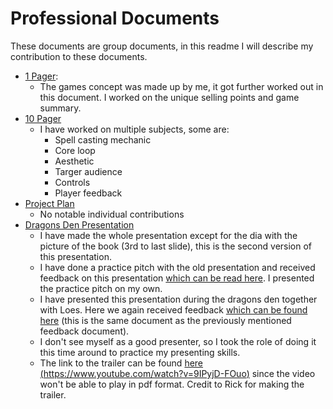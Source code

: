 # Professional Documents
These documents are group documents, in this readme I will describe my contribution to these documents.

- [1 Pager](01.%20Secrets%20of%20Ignacios%201-pager.pdf):
  - The games concept was made up by me, it got further worked out in this document. I worked on the unique selling points and game summary.
- [10 Pager](02.%20Secrets%20of%20Ignacios%2010-page%20GDD.pdf)
  - I have worked on multiple subjects, some are:
    - Spell casting mechanic
    - Core loop
    - Aesthetic
    - Targer audience
    - Controls
    - Player feedback
- [Project Plan](03.%20Secrets%20of%20Ignacios%20Project%20Plan.pdf)
  - No notable individual contributions
- [Dragons Den Presentation](05.%20Rogue%20Ape%20Dragons%20den%202.pdf)
  - I have made the whole presentation except for the dia with the picture of the book (3rd to last slide), this is the second version of this presentation.
  - I have done a practice pitch with the old presentation and received feedback on this presentation [which can be read here](06.%20Presentation%20Feedback.md). I presented the practice pitch on my own.
  - I have presented this presentation during the dragons den together with Loes. Here we again received feedback [which can be found here](06.%20Presentation%20Feedback.md) (this is the same document as the previously mentioned feedback document).
  - I don't see myself as a good presenter, so I took the role of doing it this time around to practice my presenting skills.
  - The link to the trailer can be found [here (https://www.youtube.com/watch?v=9IPyjD-FOuo)](https://www.youtube.com/watch?v=9IPyjD-FOuo) since the video won't be able to play in pdf format. Credit to Rick for making the trailer.

